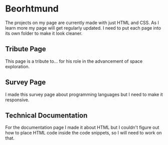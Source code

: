 # Beorhtmund
The projects on my page are currently made with just HTML and CSS. As I learn more my page will get regularly updated.
I need to put each page into its own folder to make it look cleaner.

## Tribute Page
This page is a tribute to... for his role in the advancement of space exploration.

## Survey Page
I made this survey page about programming languages but I need to make it responsive.

## Technical Documentation
For the documentation page I made it about HTML but I couldn't figure out how to place HTML code inside the code snippets, so I will need to work on that.
